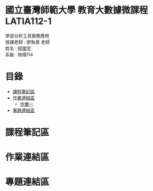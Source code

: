 # 國立臺灣師範大學 教育大數據微課程 LATIA112-1
學習分析工具實務應用  
授課老師 : 廖執善 老師  
姓名 : [柯俊宇](https://github.com/Lanli0226/LATIA112-1)  
系級 : 物理114  

# **目錄**  
* [課程筆記區](*課程筆記區)  
* [作業連結區](*作業連結區)  
  * [作業一]()
* [專題連結區](*專題連結區)

# **課程筆記區**  

# **作業連結區**  

# **專題連結區**  
